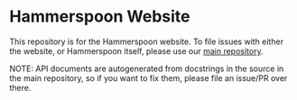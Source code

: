 # Hammerspoon Website

This repository is for the Hammerspoon website. To file issues with either the website, or Hammerspoon itself, please use our [main repository](https://github.com/Hammerspoon/hammerspoon).

NOTE: API documents are autogenerated from docstrings in the source in the main repository, so if you want to fix them, please file an issue/PR over there.

